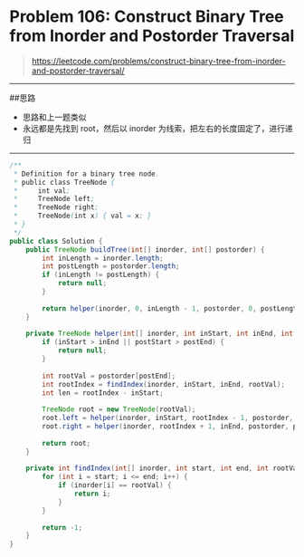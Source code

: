 # Problem 106: Construct Binary Tree from Inorder and Postorder Traversal


> https://leetcode.com/problems/construct-binary-tree-from-inorder-and-postorder-traversal/

----------------
##思路
* 思路和上一题类似
* 永远都是先找到 root，然后以 inorder 为线索，把左右的长度固定了，进行递归
-----
```java
/**
 * Definition for a binary tree node.
 * public class TreeNode {
 *     int val;
 *     TreeNode left;
 *     TreeNode right;
 *     TreeNode(int x) { val = x; }
 * }
 */
public class Solution {
    public TreeNode buildTree(int[] inorder, int[] postorder) {
        int inLength = inorder.length;
        int postLength = postorder.length;
        if (inLength != postLength) {
            return null;
        }
        
        return helper(inorder, 0, inLength - 1, postorder, 0, postLength - 1);
    }
    
    private TreeNode helper(int[] inorder, int inStart, int inEnd, int[] postorder, int postStart, int postEnd) {
        if (inStart > inEnd || postStart > postEnd) {
            return null;
        }
        
        int rootVal = postorder[postEnd];
        int rootIndex = findIndex(inorder, inStart, inEnd, rootVal);
        int len = rootIndex - inStart;
        
        TreeNode root = new TreeNode(rootVal);
        root.left = helper(inorder, inStart, rootIndex - 1, postorder, postStart, postStart + len - 1);
        root.right = helper(inorder, rootIndex + 1, inEnd, postorder, postStart + len, postEnd - 1);
        
        return root;
    }
    
    private int findIndex(int[] inorder, int start, int end, int rootVal) {
        for (int i = start; i <= end; i++) {
            if (inorder[i] == rootVal) {
                return i;
            }
        }
        
        return -1;
    }
}
```


